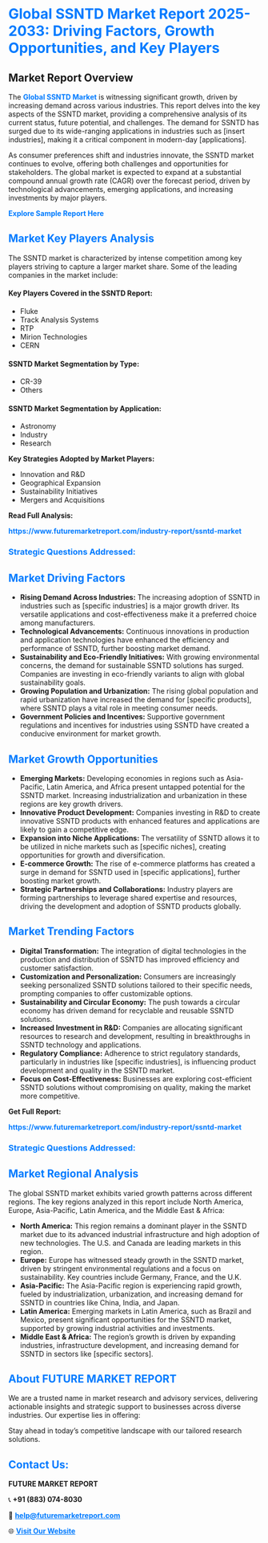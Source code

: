 <h1 style="color: #007BFF;">Global SSNTD Market Report 2025-2033: Driving Factors, Growth Opportunities, and Key Players</h1>

<section id="overview">
<h2>Market Report Overview</h2>
<p>The <a href="https://www.futuremarketreport.com/industry-report/ssntd-market" style="color: #007BFF; text-decoration: none;"><strong>Global SSNTD Market</strong></a> is witnessing significant growth, driven by increasing demand across various industries. This report delves into the key aspects of the SSNTD market, providing a comprehensive analysis of its current status, future potential, and challenges. The demand for SSNTD has surged due to its wide-ranging applications in industries such as [insert industries], making it a critical component in modern-day [applications].</p>
<p>As consumer preferences shift and industries innovate, the SSNTD market continues to evolve, offering both challenges and opportunities for stakeholders. The global market is expected to expand at a substantial compound annual growth rate (CAGR) over the forecast period, driven by technological advancements, emerging applications, and increasing investments by major players.</p>
</section>

<section id="overview">
<p><a href="https://www.futuremarketreport.com/request-sample/reportId=75094" style="color: #007BFF; text-decoration: none;"><strong>Explore Sample Report Here</strong></a></p>
</section>

<section id="key-players">
<h2 style="color: #007BFF;">Market Key Players Analysis</h2>
<p>The SSNTD market is characterized by intense competition among key players striving to capture a larger market share. Some of the leading companies in the market include:</p>
<h4>Key Players Covered in the SSNTD Report:</h4>
<ul><li>Fluke</li><li>Track Analysis Systems</li><li>RTP</li><li>Mirion Technologies</li><li>CERN</li></ul>
<h4>SSNTD Market Segmentation by Type:</h4>
<ul><li>CR-39</li><li>Others</li></ul>

<h4>SSNTD Market Segmentation by Application:</h4>
<ul><li>Astronomy</li><li>Industry</li><li>Research</li></ul>
<p><strong>Key Strategies Adopted by Market Players:</strong></p>
<ul>
<li>Innovation and R&D</li>
<li>Geographical Expansion</li>
<li>Sustainability Initiatives</li>
<li>Mergers and Acquisitions</li>
</ul>
</section>

<section>
<p><strong>Read Full Analysis: </strong></p><a href="https://www.futuremarketreport.com/industry-report/ssntd-market" style="color: #007BFF; text-decoration: none;"><strong>https://www.futuremarketreport.com/industry-report/ssntd-market</strong></a>
<h3 style="color: #007BFF;">Strategic Questions Addressed:</h3>
</section>

<section id="driving-factors">
<h2 style="color: #007BFF;">Market Driving Factors</h2>
<ul>
<li><strong>Rising Demand Across Industries:</strong> The increasing adoption of SSNTD in industries such as [specific industries] is a major growth driver. Its versatile applications and cost-effectiveness make it a preferred choice among manufacturers.</li>
<li><strong>Technological Advancements:</strong> Continuous innovations in production and application technologies have enhanced the efficiency and performance of SSNTD, further boosting market demand.</li>
<li><strong>Sustainability and Eco-Friendly Initiatives:</strong> With growing environmental concerns, the demand for sustainable SSNTD solutions has surged. Companies are investing in eco-friendly variants to align with global sustainability goals.</li>
<li><strong>Growing Population and Urbanization:</strong> The rising global population and rapid urbanization have increased the demand for [specific products], where SSNTD plays a vital role in meeting consumer needs.</li>
<li><strong>Government Policies and Incentives:</strong> Supportive government regulations and incentives for industries using SSNTD have created a conducive environment for market growth.</li>
</ul>
</section>

<section id="growth-opportunities">
<h2 style="color: #007BFF;">Market Growth Opportunities</h2>
<ul>
<li><strong>Emerging Markets:</strong> Developing economies in regions such as Asia-Pacific, Latin America, and Africa present untapped potential for the SSNTD market. Increasing industrialization and urbanization in these regions are key growth drivers.</li>
<li><strong>Innovative Product Development:</strong> Companies investing in R&D to create innovative SSNTD products with enhanced features and applications are likely to gain a competitive edge.</li>
<li><strong>Expansion into Niche Applications:</strong> The versatility of SSNTD allows it to be utilized in niche markets such as [specific niches], creating opportunities for growth and diversification.</li>
<li><strong>E-commerce Growth:</strong> The rise of e-commerce platforms has created a surge in demand for SSNTD used in [specific applications], further boosting market growth.</li>
<li><strong>Strategic Partnerships and Collaborations:</strong> Industry players are forming partnerships to leverage shared expertise and resources, driving the development and adoption of SSNTD products globally.</li>
</ul>
</section>

<section id="trending-factors">
<h2 style="color: #007BFF;">Market Trending Factors</h2>
<ul>
<li><strong>Digital Transformation:</strong> The integration of digital technologies in the production and distribution of SSNTD has improved efficiency and customer satisfaction.</li>
<li><strong>Customization and Personalization:</strong> Consumers are increasingly seeking personalized SSNTD solutions tailored to their specific needs, prompting companies to offer customizable options.</li>
<li><strong>Sustainability and Circular Economy:</strong> The push towards a circular economy has driven demand for recyclable and reusable SSNTD solutions.</li>
<li><strong>Increased Investment in R&D:</strong> Companies are allocating significant resources to research and development, resulting in breakthroughs in SSNTD technology and applications.</li>
<li><strong>Regulatory Compliance:</strong> Adherence to strict regulatory standards, particularly in industries like [specific industries], is influencing product development and quality in the SSNTD market.</li>
<li><strong>Focus on Cost-Effectiveness:</strong> Businesses are exploring cost-efficient SSNTD solutions without compromising on quality, making the market more competitive.</li>
</ul>
</section>

<section>
<p><strong>Get Full Report: </strong></p><a href="https://www.futuremarketreport.com/industry-report/ssntd-market" style="color: #007BFF; text-decoration: none;"><strong>https://www.futuremarketreport.com/industry-report/ssntd-market</strong></a>
<h3 style="color: #007BFF;">Strategic Questions Addressed:</h3>
</section>


<section id="regional-analysis">
<h2 style="color: #007BFF;">Market Regional Analysis</h2>
<p>The global SSNTD market exhibits varied growth patterns across different regions. The key regions analyzed in this report include North America, Europe, Asia-Pacific, Latin America, and the Middle East & Africa:</p>
<ul>
<li><strong>North America:</strong> This region remains a dominant player in the SSNTD market due to its advanced industrial infrastructure and high adoption of new technologies. The U.S. and Canada are leading markets in this region.</li>
<li><strong>Europe:</strong> Europe has witnessed steady growth in the SSNTD market, driven by stringent environmental regulations and a focus on sustainability. Key countries include Germany, France, and the U.K.</li>
<li><strong>Asia-Pacific:</strong> The Asia-Pacific region is experiencing rapid growth, fueled by industrialization, urbanization, and increasing demand for SSNTD in countries like China, India, and Japan.</li>
<li><strong>Latin America:</strong> Emerging markets in Latin America, such as Brazil and Mexico, present significant opportunities for the SSNTD market, supported by growing industrial activities and investments.</li>
<li><strong>Middle East & Africa:</strong> The region’s growth is driven by expanding industries, infrastructure development, and increasing demand for SSNTD in sectors like [specific sectors].</li>
</ul>
</section>

<footer>
<h2 style="color: #007BFF;">About FUTURE MARKET REPORT</h2>
<p>We are a trusted name in market research and advisory services, delivering actionable insights and strategic support to businesses across diverse industries. Our expertise lies in offering:</p>

<p>Stay ahead in today’s competitive landscape with our tailored research solutions.</p>

<h2 style="color: #007BFF;">Contact Us:</h2>
<p><strong>FUTURE MARKET REPORT</strong></p>
<p>📞 <strong>+91 (883) 074-8030</strong></p>
<p>📧 <strong><a href="mailto:help@futuremarketreport.com" style="color: #007BFF;">help@futuremarketreport.com</a></strong></p>
<p>🌐 <strong><a href="https://www.futuremarketreport.com/" style="color: #007BFF;">Visit Our Website</a></strong></p>
</footer>